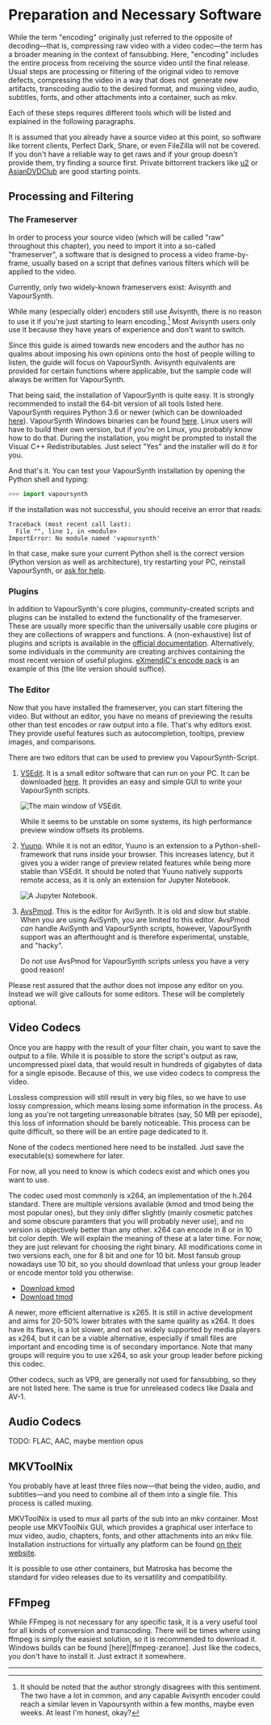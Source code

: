# Preparation and Necessary Software

While the term "encoding" originally just referred to the opposite of
decoding—that is, compressing raw video with a video codec—the term has
a broader meaning in the context of fansubbing. Here, "encoding"
includes the entire process from receiving the source video until the
final release. Usual steps are processing or filtering of the original
video to remove defects, compressing the video in a way that does not
 generate new artifacts, transcoding audio to the desired format, and
muxing video, audio, subtitles, fonts, and other attachments into a
container, such as mkv.

Each of these steps requires different tools which will be listed and
explained in the following paragraphs.

It is assumed that you already have a source video at this point, so
software like torrent clients, Perfect Dark, Share, or even FileZilla
will not be covered. If you don't have a reliable way to get raws and if
your group doesn't provide them, try finding a source first. Private
bittorrent trackers like [u2](https://u2.dmhy.org "u2") or
[AsianDVDClub](https://asiandvdclub.org "ADC") are good starting points.

## Processing and Filtering

### The Frameserver

In order to process your source video (which will be called "raw"
throughout this chapter), you need to import it into a so-called
"frameserver", a software that is designed to process a video
frame-by-frame, usually based on a script that defines various filters
which will be applied to the video.

Currently, only two widely-known frameservers exist: Avisynth and
VapourSynth.

While many (especially older) encoders still use Avisynth, there is no
reason to use it if you're just starting to learn encoding.[^1]
Most Avisynth users only use it because they have years of experience and
don't want to switch.

Since this guide is aimed
towards new encoders and the author has no qualms about imposing his own
opinions onto the host of people willing to listen, the guide will focus
on VapourSynth. Avisynth equivalents are provided for certain
functions where applicable, but the sample code will always be written
for VapourSynth.

That being said, the installation of VapourSynth is quite easy. It is
strongly recommended to install the 64-bit version of all tools listed
here. VapourSynth requires Python 3.6 or newer (which can be downloaded
[here](https://www.python.org/downloads/)). VapourSynth Windows binaries
can be found
[here](https://github.com/vapoursynth/vapoursynth/releases). Linux users
will have to build their own version, but if you're on Linux, you
probably know how to do that. During the installation, you might be
prompted to install the Visual C++ Redistributables. Just select "Yes"
and the installer will do it for you.

And that's it. You can test your VapourSynth installation by opening the
Python shell and typing:

```py
>>> import vapoursynth
```

If the installation was not successful, you should receive an error that
reads:

```
Traceback (most recent call last):
  File "", line 1, in <module>
ImportError: No module named 'vapoursynth'
```

In that case,
make sure your current Python shell is the correct version
(Python version as well as architecture),
try restarting your PC,
reinstall VapourSynth,
or [ask for help][Discord].

[Discord]: https://discordapp.com/invite/ZB7ZXbN


### Plugins

In addition to VapourSynth's core plugins, community-created scripts and
plugins can be installed to extend the functionality of the frameserver.
These are usually more specific than the universally usable core plugins
or they are collections of wrappers and functions. A (non-exhaustive)
list of plugins and scripts is available in the [official
documentation][vs-plugins].
Alternatively, some individuals in the community are creating archives
containing the most recent version of useful plugins. [eXmendiC's encode
pack][ex-encode-pack] is an example of this (the lite version should suffice).

[vs-plugins]: http://www.vapoursynth.com/doc/pluginlist.html "Plugins, Applications & Scripts"
[ex-encode-pack]: https://iamscum.wordpress.com/encoding-stuff/encode-pack/

### The Editor

Now that you have installed the frameserver, you can start filtering the
video. But without an editor, you have no means of previewing the
results other than test encodes or raw output into a file. That's why
editors exist. They provide useful features such as autocompletion,
tooltips, preview images, and comparisons.

There are two editors that can be used to preview you
VapourSynth-Script.

1.  [VSEdit](https://bitbucket.org/mystery_keeper/vapoursynth-editor).
    It is a small editor software that can run on your PC. It can be
    downloaded
    [here](https://bitbucket.org/mystery_keeper/vapoursynth-editor/downloads/).
    It provides an easy and simple GUI to write your VapourSynth
    scripts.

    ![The main window of VSEdit.](images/cnvimage100.png)

    While it seems to be unstable on some systems, its high performance
    preview window offsets its problems.

2.  [Yuuno](https://yuuno.encode.moe/). While it is not an editor, Yuuno
    is an extension to a Python-shell-framework that runs inside your
    browser.
    This increases latency, but it gives you a wider range of preview
    related features while being more stable than VSEdit. It should be
    noted that Yuuno natively supports remote access, as it is only an
    extension for Jupyter Notebook.

    ![A Jupyter Notebook.](images/cnvimage101.png)

3.  [AvsPmod](https://github.com/AvsPmod/AvsPmod/releases). This is the
    editor for AviSynth. It is old and slow but stable. When you are
    using AviSynth, you are limited to this editor. AvsPmod *can* handle
    AviSynth and VapourSynth scripts, however, VapourSynth support was
    an afterthought and is therefore experimental, unstable, and
    "hacky".

    Do not use AvsPmod for VapourSynth scripts unless you have a very
    good reason!

Please rest assured that the author does not impose any editor on you.
Instead we will give callouts for some editors. These will be completely
optional.

## Video Codecs

Once you are happy with the result of your filter chain, you want to
save the output to a file. While it is possible to store the script's
output as raw, uncompressed pixel data, that would result in hundreds of
gigabytes of data for a single episode. Because of this, we use video
codecs to compress the video.

Lossless compression will still result in very big files, so we have to
use lossy compression, which means losing some information in the
process. As long as you're not targeting unreasonable bitrates (say, 50
MB per episode), this loss of information should be barely noticeable.
This process can be quite difficult, so there will be an entire page
dedicated to it.

None of the codecs mentioned here need to be installed. Just save the
executable(s) somewhere for later.

For now, all you need to know is which codecs exist and which ones you
want to use.

The codec used most commonly is x264, an implementation of the h.264
standard. There are multiple versions available (kmod and tmod being the
most popular ones), but they only differ slightly (mainly cosmetic
patches and some obscure paramters that you will probably never use),
and no version is objectively better than any other. x264 can encode in
8 or in 10 bit color depth. We will explain the meaning of these at a
later time. For now, they are just relevant for choosing the right
binary. All modifications come in two versions each, one for 8 bit and
one for 10 bit. Most fansub group nowadays use 10 bit, so you should
download that unless your group leader or encode mentor told you
otherwise.

- [Download kmod](http://komisar.gin.by/)
- [Download tmod](https://github.com/jpsdr/x264/releases)

A newer, more efficient alternative is x265. It is still in active
development and aims for 20-50% lower bitrates with the same quality as
x264. It does have its flaws, is a lot slower, and not as widely
supported by media players as x264, but it can be a viable alternative,
especially if small files are important and encoding time is of
secondary importance. Note that many groups will require you to use
x264, so ask your group leader before picking this codec.

Other codecs, such as VP9, are generally not used for fansubbing, so
they are not listed here. The same is true for unreleased codecs like
Daala and AV-1.

## Audio Codecs

TODO: FLAC, AAC, maybe mention opus

## MKVToolNix

You probably have at least three files now—that being the video, audio,
and subtitles—and you need to combine all of them into a single file.
This process is called muxing.

MKVToolNix is used to mux all parts of the sub into an mkv container.
Most people use MKVToolNix GUI, which provides a graphical user
interface to mux video, audio, chapters, fonts, and other attachments
into an mkv file. Installation instructions for virtually any platform
can be found [on their
website](https://mkvtoolnix.download/downloads.html "MKVToolNix").

It is possible to use other containers, but Matroska has become the
standard for video releases due to its versatility and compatibility.

## FFmpeg

While FFmpeg is not necessary for any specific task, it is a very useful
tool for all kinds of conversion and transcoding. There will be times
where using ffmpeg is simply the easiest solution, so it is recommended
to download it. Windows builds can be found
[here][ffmpeg-zeranoe]. Just like the
codecs, you don't have to install it. Just extract it somewhere.

[ffpeg-zeranoe]: http://ffmpeg.zeranoe.com/builds/ "FFmpeg"

---

[^1]: It should be noted that the author strongly disagrees with this sentiment. The two have a lot in common, and any capable Avisynth encoder could reach a similar leven in Vapoursynth within a few months, maybe even weeks. At least I'm honest, okay?
